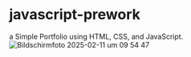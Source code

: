 # javascript-prework
a Simple Portfolio using HTML, CSS, and JavaScript.
![Bildschirmfoto 2025-02-11 um 09 54 47](https://github.com/user-attachments/assets/655e12f7-eea3-40c0-a624-3b8796703947)
